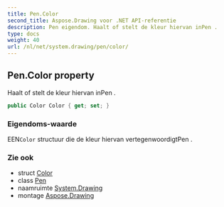 ```yaml
---
title: Pen.Color
second_title: Aspose.Drawing voor .NET API-referentie
description: Pen eigendom. Haalt of stelt de kleur hiervan inPen .
type: docs
weight: 40
url: /nl/net/system.drawing/pen/color/
---
```

## Pen.Color property

Haalt of stelt de kleur hiervan inPen .

```csharp
public Color Color { get; set; }
```

### Eigendoms-waarde

EEN`Color` structuur die de kleur hiervan vertegenwoordigtPen .

### Zie ook

* struct [Color](../../color/)
* class [Pen](../)
* naamruimte [System.Drawing](../../pen/)
* montage [Aspose.Drawing](../../../)



